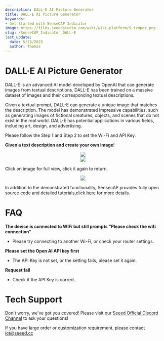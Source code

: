 ```yaml
---
description: DALL·E AI Picture Generator
title: DALL·E AI Picture Generator
keywords:
- Get Started with SenseCAP Indicator
image: https://files.seeedstudio.com/wiki/wiki-platform/S-tempor.png
slug: /SenseCAP_Indicator_DALL·E
last_update:
  date: 5/23/2023
  author: Thomas
---
```

# **DALL·E AI Picture Generator**

DALL-E is an advanced AI model developed by OpenAI that can generate images from textual descriptions. DALL-E has been trained on a massive dataset of images and their corresponding textual descriptions. 

Given a textual prompt, DALL-E can generate a unique image that matches the description. The model has demonstrated impressive capabilities, such as generating images of fictional creatures, objects, and scenes that do not exist in the real world. DALL-E has potential applications in various fields, including art, design, and advertising.

Please follow the Step 1 and Step 2 to set the Wi-Fi and API Key.
    

**Given a text description and create your own image!**

<div align="center"><img width={480} src="https://files.seeedstudio.com/wiki/SenseCAP/SenseCAP_Indicator/DALL1.png"/></div>



<div align="center"><img width={480} src="https://files.seeedstudio.com/wiki/SenseCAP/SenseCAP_Indicator/DALL2.png"/></div>

Click on image for full view, click it again to return.
    
<div align="center"><img width={480} src="https://files.seeedstudio.com/wiki/SenseCAP/SenseCAP_Indicator/dall2.png"/></div>
    

In addition to the demonstrated functionality, SensecAP provides fully open source code and detailed tutorials,click [here](/SenseCAP_Indicator_ChatGPT) for more details.

    

# **FAQ**
    
    
    
**The device is connected to WIFi but still prompts "Please check the wifi connection"**
    
- Please try connecting to another Wi-Fi, or check your router settings.
  

**Please set the Open AI API key first**
    
- The API Key is not set, or the setting fails, please set it again.
  
    
**Request fail**
    
- Check if the API Key is correct.
    
# **Tech Support**

Don't worry, we've got you covered! Please visit our [Seeed Official Discord Channel](https://discord.gg/cPpeuQMM) to ask your questions! 

If you have large order or customization requirement, please contact iot@seeed.cc
